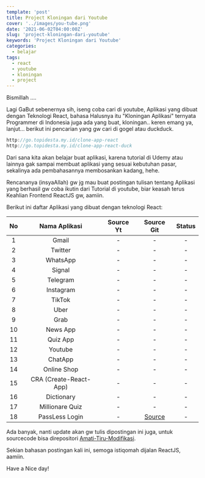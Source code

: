 ```yaml
---
template: 'post'
title: Project Kloningan dari Youtube
cover: '../images/you-tube.png'
date: '2021-06-02T04:00:00Z'
slug: 'project-kloningan-dari-youtube'
keywords: 'Project Kloningan dari Youtube'
categories:
  - belajar
tags:
  - react
  - youtube
  - kloningan
  - project
---
```


Bismillah ....

Lagi GaBut sebenernya sih, iseng coba cari di youtube, Aplikasi yang dibuat dengan Teknologi React, bahasa Halusnya itu "Kloningan Aplikasi" ternyata Programmer di Indonesia juga ada yang buat, kloningan.. keren emang ya, lanjut... berikut ini pencarian yang gw cari di gogel atau duckduck.

```javascript
http://go.topidesta.my.id/clone-app-react
http://go.topidesta.my.id/clone-app-react-duck
```

Dari sana kita akan belajar buat aplikasi, karena tutorial di Udemy atau lainnya gak sampai membuat aplikasi yang sesuai kebutuhan pasar, sekalinya ada pembahasannya membosankan kadang, hehe.

Rencananya (insyaAllah) gw jg mau buat postingan tulisan tentang Aplikasi yang berhasil gw coba ikutin dari Tutorial di youtube, biar keasah terus Keahlian Frontend ReactJS gw, aamiin.

Berikut ini daftar Aplikasi yang dibuat dengan teknologi React:

| No  |     Nama Aplikasi      | Source Yt |                            Source Git                            | Status |
| :-: | :--------------------: | :-------: | :--------------------------------------------------------------: | :----: |
|  1  |         Gmail          |     -     |                                -                                 |   -    |
|  2  |        Twitter         |     -     |                                -                                 |   -    |
|  3  |        WhatsApp        |     -     |                                -                                 |   -    |
|  4  |         Signal         |     -     |                                -                                 |   -    |
|  5  |        Telegram        |     -     |                                -                                 |   -    |
|  6  |       Instagram        |     -     |                                -                                 |   -    |
|  7  |         TikTok         |     -     |                                -                                 |   -    |
|  8  |          Uber          |     -     |                                -                                 |   -    |
|  9  |          Grab          |     -     |                                -                                 |   -    |
| 10  |        News App        |     -     |                                -                                 |   -    |
| 11  |        Quiz App        |     -     |                                -                                 |   -    |
| 12  |        Youtube         |     -     |                                -                                 |   -    |
| 13  |        ChatApp         |     -     |                                -                                 |   -    |
| 14  |      Online Shop       |     -     |                                -                                 |   -    |
| 15  | CRA (Create-React-App) |     -     |                                -                                 |   -    |
| 16  |       Dictionary       |     -     |                                -                                 |   -    |
| 17  |    Millionare Quiz     |     -     |                                -                                 |   -    |
| 18  |     PassLess Login     |     -     | [Source](https://github.com/amati-tiru-modifikasi/passlessreact) |   -    |

Ada banyak, nanti update akan gw tulis dipostingan ini juga, untuk sourcecode bisa direpositori [Amati-Tiru-Modifikasi](https://github.com/amati-tiru-modifikasi).

Sekian bahasan postingan kali ini, semoga istiqomah dijalan ReactJS, aamiin.

Have a Nice day!
